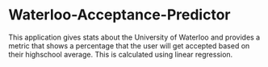 # Waterloo-Acceptance-Predictor

This application gives stats about the University of Waterloo and provides a metric that shows a percentage that the user will get accepted based on
their highschool average. This is calculated using linear regression.
